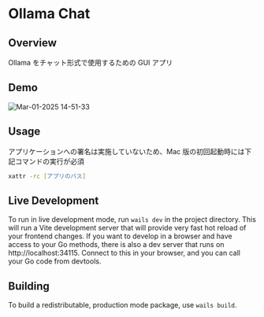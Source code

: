 # Ollama Chat

## Overview

Ollama をチャット形式で使用するための GUI アプリ

## Demo

![Mar-01-2025 14-51-33](https://github.com/user-attachments/assets/d46abe8c-4c59-4749-b48b-d75c8d6ca62c)


## Usage

アプリケーションへの署名は実施していないため、Mac 版の初回起動時には下記コマンドの実行が必須

```zsh
xattr -rc [アプリのパス]
```

## Live Development

To run in live development mode, run `wails dev` in the project directory. This will run a Vite development
server that will provide very fast hot reload of your frontend changes. If you want to develop in a browser
and have access to your Go methods, there is also a dev server that runs on http://localhost:34115. Connect
to this in your browser, and you can call your Go code from devtools.

## Building

To build a redistributable, production mode package, use `wails build`.
